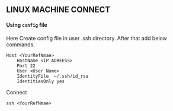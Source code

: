 ## LINUX MACHINE CONNECT

#### Using `config` file
Here Create config file in user .ssh directory.
After that add below commands.
```
Host <YourRefNmae>
    HostName <IP ADREESS>
    Port 22
    User <User Name>
    IdentityFile  ~/.ssh/id_rsa
    IdentitiesOnly yes 
```
Connect
```
ssh <YourRefNmae>
```

